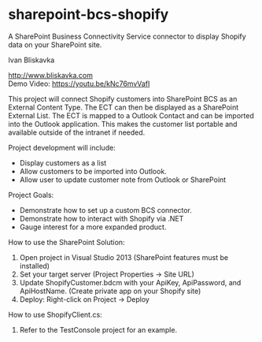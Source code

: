# sharepoint-bcs-shopify
A SharePoint Business Connectivity Service connector to display Shopify data on your SharePoint site.

Ivan Bliskavka

http://www.bliskavka.com  
Demo Video: https://youtu.be/kNc76mvVafI

This project will connect Shopify customers into SharePoint BCS as an External Content Type.
The ECT can then be displayed as a SharePoint External List.
The ECT is mapped to a Outlook Contact and can be imported into the Outlook application. This makes the customer list portable and available outside of the intranet if needed.

Project development will include:
- Display customers as a list
- Allow customers to be imported into Outlook.
- Allow user to update customer note from Outlook or SharePoint

Project Goals:
- Demonstrate how to set up a custom BCS connector.
- Demonstrate how to interact with Shopify via .NET
- Gauge interest for a more expanded product.

How to use the SharePoint Solution:  

1. Open project in Visual Studio 2013 (SharePoint features must be installed)  
2. Set your target server (Project Properties -> Site URL)  
3. Update ShopifyCustomer.bdcm with your ApiKey, ApiPassword, and ApiHostName. (Create private app on your Shopify site)  
4. Deploy: Right-click on Project -> Deploy  

How to use ShopifyClient.cs:  

1. Refer to the TestConsole project for an example.  